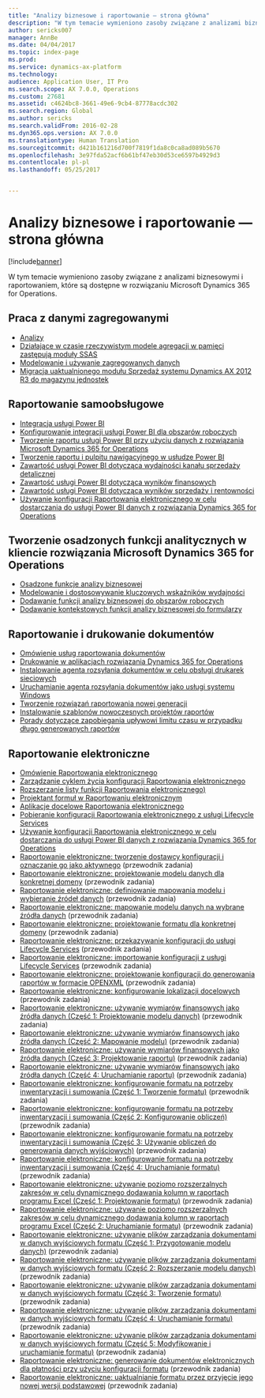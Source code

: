 ```yaml
---
title: "Analizy biznesowe i raportowanie — strona główna"
description: "W tym temacie wymieniono zasoby związane z analizami biznesowymi i raportowaniem, które są dostępne w rozwiązaniu Microsoft Dynamics 365 for Operations."
author: sericks007
manager: AnnBe
ms.date: 04/04/2017
ms.topic: index-page
ms.prod: 
ms.service: dynamics-ax-platform
ms.technology: 
audience: Application User, IT Pro
ms.search.scope: AX 7.0.0, Operations
ms.custom: 27681
ms.assetid: c4624bc8-3661-49e6-9cb4-87778acdc302
ms.search.region: Global
ms.author: sericks
ms.search.validFrom: 2016-02-28
ms.dyn365.ops.version: AX 7.0.0
ms.translationtype: Human Translation
ms.sourcegitcommit: d421b161216d700f7819f1da8c0ca8ad089b5670
ms.openlocfilehash: 3e97fda52acf6b61bf47eb30d53ce6597b4929d3
ms.contentlocale: pl-pl
ms.lasthandoff: 05/25/2017


---
```


# <a name="bi-amp-reporting-home-page"></a>Analizy biznesowe i raportowanie — strona główna

[!include[banner](../includes/banner.md)]


W tym temacie wymieniono zasoby związane z analizami biznesowymi i raportowaniem, które są dostępne w rozwiązaniu Microsoft Dynamics 365 for Operations. 

<a name="working-with-aggregate-data"></a>Praca z danymi zagregowanymi
---------------------------

-   [Analizy](analytics.md)
-   [Działające w czasie rzeczywistym modele agregacji w pamięci zastępują moduły SSAS](..\migration-upgrade\in-memory-real-time-aggregate-models.md)
-   [Modelowanie i używanie zagregowanych danych](model-aggregate-data.md)
-   [Migracja uaktualnionego modułu Sprzedaż systemu Dynamics AX 2012 R3 do magazynu jednostek](..\migration-upgrade\migrate-upgraded-cube-entity-store.md)

## <a name="self-service-reporting"></a>Raportowanie samoobsługowe
-   [Integracja usługi Power BI](power-bi-integration.md)
-   [Konfigurowanie integracji usługi Power BI dla obszarów roboczych](configure-power-bi-integration.md)
-   [Tworzenie raportu usługi Power BI przy użyciu danych z rozwiązania Microsoft Dynamics 365 for Operations](create-powerbi-report-data.md)
-   [Tworzenie raportu i pulpitu nawigacyjnego w usłudze Power BI](create-powerbi-report-dashboard.md)
-   [Zawartość usługi Power BI dotycząca wydajności kanału sprzedaży detalicznej](retail-channel-performance-dashboard-power-bi-data.md)
-   [Zawartość usługi Power BI dotycząca wyników finansowych](financial-performance-power-bi-content-pack.md)
-   [Zawartość usługi Power BI dotycząca wyników sprzedaży i rentowności](sales-profitability-performance-content-pack.md)
-   [Używanie konfiguracji Raportowania elektronicznego w celu dostarczania do usługi Power BI danych z rozwiązania Dynamics 365 for Operations](general-electronic-reporting-report-configuration-get-data-powerbi.md)

## <a name="building-embedded-analytical-experiences-in-the-dynamics-365-for-operations-client"></a>Tworzenie osadzonych funkcji analitycznych w kliencie rozwiązania Microsoft Dynamics 365 for Operations
-   [Osadzone funkcje analizy biznesowej](analytics.md#embedded-business-intelligence)
-   [Modelowanie i dostosowywanie kluczowych wskaźników wydajności](analytics.md#kpi-modeling-and-customization)
-   [Dodawanie funkcji analizy biznesowej do obszarów roboczych](add-bi-workspaces.md)
-   [Dodawanie kontekstowych funkcji analizy biznesowej do formularzy](add-contextual-bi-forms.md)

## <a name="document-reporting-and-printing"></a>Raportowanie i drukowanie dokumentów
-   [Omówienie usług raportowania dokumentów](document-reporting-services.md)
-   [Drukowanie w aplikacjach rozwiązania Dynamics 365 for Operations](print-documents.md)
-   [Instalowanie agenta rozsyłania dokumentów w celu obsługi drukarek sieciowych](install-document-routing-agent.md)
-   [Uruchamianie agenta rozsyłania dokumentów jako usługi systemu Windows](run-document-routing-agent-as-windows-service.md)
-   [Tworzenie rozwiązań raportowania nowej generacji](create-nextgen-reporting-solutions.md)
-   [Instalowanie szablonów nowoczesnych projektów raportów](install-modern-report-design-templates.md)
-   [Porady dotyczące zapobiegania upływowi limitu czasu w przypadku długo generowanych raportów](prevent-long-running-reports-timing-out.md)

## <a name="electronic-reporting"></a>Raportowanie elektroniczne
-   [Omówienie Raportowania elektronicznego](general-electronic-reporting.md)
-   [Zarządzanie cyklem życia konfiguracji Raportowania elektronicznego](general-electronic-reporting-manage-configuration-lifecycle.md)
-   [Rozszerzanie listy funkcji Raportowania elektronicznego)](general-electronic-reporting-formulas-list-extension.md)
-   [Projektant formuł w Raportowaniu elektronicznym](general-electronic-reporting-formula-designer.md)
-   [Aplikacje docelowe Raportowania elektronicznego](electronic-reporting-destinations.md)
-   [Pobieranie konfiguracji Raportowania elektronicznego z usługi Lifecycle Services](download-electronic-reporting-configuration-lcs.md)
-   [Używanie konfiguracji Raportowania elektronicznego w celu dostarczania do usługi Power BI danych z rozwiązania Dynamics 365 for Operations](general-electronic-reporting-report-configuration-get-data-powerbi.md)
-   [Raportowanie elektroniczne: tworzenie dostawcy konfiguracji i oznaczanie go jako aktywnego](http://ax.help.dynamics.com/en/wiki/er-select-service-provider/) (przewodnik zadania)
-   [Raportowanie elektroniczne: projektowanie modelu danych dla konkretnej domeny](http://ax.help.dynamics.com/en/wiki/er-design-domain-specific-data-model/) (przewodnik zadania)
-   [Raportowanie elektroniczne: definiowanie mapowania modelu i wybieranie źródeł danych](http://ax.help.dynamics.com/en/wiki/er-define-model-mapping-and-select-data-sources/) (przewodnik zadania)
-   [Raportowanie elektroniczne: mapowanie modelu danych na wybrane źródła danych](http://ax.help.dynamics.com/en/wiki/er-map-data-model-to-selected-data-sources/) (przewodnik zadania)
-   [Raportowanie elektroniczne: projektowanie formatu dla konkretnej domeny](http://ax.help.dynamics.com/en/wiki/er-design-domain-specific-format/) (przewodnik zadania)
-   [Raportowanie elektroniczne: przekazywanie konfiguracji do usługi Lifecycle Services](http://ax.help.dynamics.com/en/wiki/upload-a-configuration-into-lifecycle-services/) (przewodnik zadania)
-   [Raportowanie elektroniczne: importowanie konfiguracji z usługi Lifecycle Services](http://ax.help.dynamics.com/en/wiki/import-a-configuration-from-lifecycle-services/) (przewodnik zadania)
-   [Raportowanie elektroniczne: projektowanie konfiguracji do generowania raportów w formacie OPENXML](http://ax.help.dynamics.com/en/wiki/design-a-configuration-for-generating-reports-in-openxml-format/) (przewodnik zadania)
-   [Raportowanie elektroniczne: konfigurowanie lokalizacji docelowych](http://ax.help.dynamics.com/en/wiki/configure-destinations/) (przewodnik zadania)
-   [Raportowanie elektroniczne: używanie wymiarów finansowych jako źródła danych (Część 1: Projektowanie modelu danych)](http://ax.help.dynamics.com/en/wiki/er-use-financial-dimensions-as-a-data-source-part-1-design-data-model/) (przewodnik zadania)
-   [Raportowanie elektroniczne: używanie wymiarów finansowych jako źródła danych (Część 2: Mapowanie modelu)](http://ax.help.dynamics.com/en/wiki/er-use-financial-dimensions-as-a-data-source-part-2-model-mapping/) (przewodnik zadania)
-   [Raportowanie elektroniczne: używanie wymiarów finansowych jako źródła danych (Część 3: Projektowanie raportu)](http://ax.help.dynamics.com/en/wiki/er-use-financial-dimensions-as-a-data-source-part-3-design-the-report/) (przewodnik zadania)
-   [Raportowanie elektroniczne: używanie wymiarów finansowych jako źródła danych (Część 4: Uruchamianie raportu)](http://ax.help.dynamics.com/en/wiki/er-use-financial-dimensions-as-a-data-source-part-4-run-the-report/) (przewodnik zadania)
-   [Raportowanie elektroniczne: konfigurowanie formatu na potrzeby inwentaryzacji i sumowania (Część 1: Tworzenie formatu)](http://ax.help.dynamics.com/en/wiki/er-configure-format-to-do-counting-and-summing-part-1-create-format/) (przewodnik zadania)
-   [Raportowanie elektroniczne: konfigurowanie formatu na potrzeby inwentaryzacji i sumowania (Część 2: Konfigurowanie obliczeń)](http://ax.help.dynamics.com/en/wiki/er-configure-format-to-do-counting-and-summing-part-2-configure-computations/) (przewodnik zadania)
-   [Raportowanie elektroniczne: konfigurowanie formatu na potrzeby inwentaryzacji i sumowania (Część 3: Używanie obliczeń do generowania danych wyjściowych)](http://ax.help.dynamics.com/en/wiki/er-configure-format-to-do-counting-and-summing-part-3-use-computations-to-make-the-output/) (przewodnik zadania)
-   [Raportowanie elektroniczne: konfigurowanie formatu na potrzeby inwentaryzacji i sumowania (Część 4: Uruchamianie formatu)](http://ax.help.dynamics.com/en/wiki/er-configure-format-to-do-counting-and-summing-part-4-run-format/) (przewodnik zadania)
-   [Raportowanie elektroniczne: używanie poziomo rozszerzalnych zakresów w celu dynamicznego dodawania kolumn w raportach programu Excel (Część 1: Projektowanie formatu)](http://ax.help.dynamics.com/en/wiki/er-use-horizontally-expandable-ranges-to-dynamically-add-columns-in-excel-reports-part-1-design-format/) (przewodnik zadania)
-   [Raportowanie elektroniczne: używanie poziomo rozszerzalnych zakresów w celu dynamicznego dodawania kolumn w raportach programu Excel (Część 2: Uruchamianie formatu)](http://ax.help.dynamics.com/en/wiki/er-use-horizontally-expandable-ranges-to-dynamically-add-columns-in-excel-reports-part-2-run-format/) (przewodnik zadania)
-   [Raportowanie elektroniczne: używanie plików zarządzania dokumentami w danych wyjściowych formatu (Część 1: Przygotowanie modelu danych)](http://ax.help.dynamics.com/en/wiki/er-use-document-management-files-in-format-outputs-part-1-prepare-data-model/) (przewodnik zadania)
-   [Raportowanie elektroniczne: używanie plików zarządzania dokumentami w danych wyjściowych formatu (Część 2: Rozszerzanie modelu danych)](http://ax.help.dynamics.com/en/wiki/er-use-document-management-files-in-format-outputs-part-2-extend-data-model/) (przewodnik zadania)
-   [Raportowanie elektroniczne: używanie plików zarządzania dokumentami w danych wyjściowych formatu (Część 3: Tworzenie formatu)](http://ax.help.dynamics.com/en/wiki/er-use-document-management-files-in-format-outputs-part-3-create-format/) (przewodnik zadania)
-   [Raportowanie elektroniczne: używanie plików zarządzania dokumentami w danych wyjściowych formatu (Część 4: Uruchamianie formatu)](http://ax.help.dynamics.com/en/wiki/er-use-document-management-files-in-format-outputs-part-4-run-format/) (przewodnik zadania)
-   [Raportowanie elektroniczne: używanie plików zarządzania dokumentami w danych wyjściowych formatu (Część 5: Modyfikowanie i uruchamianie formatu)](http://ax.help.dynamics.com/en/wiki/er-use-document-management-files-in-format-outputs-part-5-modify-and-run-format/) (przewodnik zadania)
-   [Raportowanie elektroniczne: generowanie dokumentów elektronicznych dla płatności przy użyciu konfiguracji formatu](http://ax.help.dynamics.com/en/wiki/generate-electronic-documents-for-payments-using-a-format-configuration/) (przewodnik zadania)
-   [Raportowanie elektroniczne: uaktualnianie formatu przez przyjęcie jego nowej wersji podstawowej](http://ax.help.dynamics.com/en/wiki/upgrade-your-format-by-adopting-a-new-base-version-of-that-format/) (przewodnik zadania)







